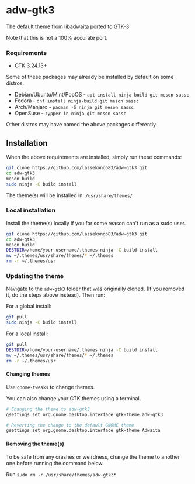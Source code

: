 # adw-gtk3
The default theme from libadwaita ported to GTK-3

Note that this is not a 100% accurate port.

### Requirements

- GTK 3.24.13+

Some of these packages may already be installed by default on some distros.

* Debian/Ubuntu/Mint/PopOS - `apt install ninja-build git meson sassc`
* Fedora - `dnf install ninja-build git meson sassc`
* Arch/Manjaro - `pacman -S ninja git meson sassc`
* OpenSuse - `zypper in ninja git meson sassc`

Other distros may have named the above packages differently.

## Installation

When the above requirements are installed, simply run these commands:
```bash
git clone https://github.com/lassekongo83/adw-gtk3.git
cd adw-gtk3
meson build
sudo ninja -C build install
```
The theme(s) will be installed in: `/usr/share/themes/`

### Local installation

Install the theme(s) locally if you for some reason can't run as a sudo user.

```bash
git clone https://github.com/lassekongo83/adw-gtk3.git
cd adw-gtk3
meson build
DESTDIR=/home/your-username/.themes ninja -C build install
mv ~/.themes/usr/share/themes/* ~/.themes
rm -r ~/.themes/usr
```

### Updating the theme

Navigate to the `adw-gtk3` folder that was originally cloned. (If you removed it, do the steps above instead).
Then run:

For a global install:
```bash
git pull
sudo ninja -C build install
```

For a local install:
```bash
git pull
DESTDIR=/home/your-username/.themes ninja -C build install
mv ~/.themes/usr/share/themes/* ~/.themes
rm -r ~/.themes/usr
```

#### Changing themes

Use `gnome-tweaks` to change themes.

You can also change your GTK themes using a terminal.
```bash
# Changing the theme to adw-gtk3
gsettings set org.gnome.desktop.interface gtk-theme adw-gtk3

# Reverting the change to the default GNOME theme
gsettings set org.gnome.desktop.interface gtk-theme Adwaita
```

#### Removing the theme(s)

To be safe from any crashes or weirdness, change the theme to another one before running the command below.

Run `sudo rm -r /usr/share/themes/adw-gtk3*`

